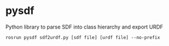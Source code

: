 # pysdf
Python library to parse SDF into class hierarchy and export URDF

```
rosrun pysdf sdf2urdf.py [sdf file] [urdf file] --no-prefix
```
